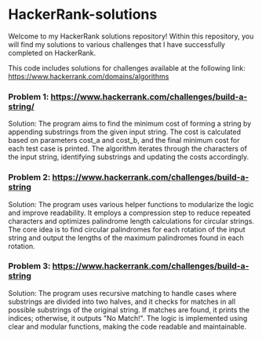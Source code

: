 # HackerRank-solutions
Welcome to my HackerRank solutions repository! Within this repository, you will find my solutions to various challenges that I have successfully completed on HackerRank.

This code includes solutions for challenges available at the following link: https://www.hackerrank.com/domains/algorithms
###  Problem 1: https://www.hackerrank.com/challenges/build-a-string/

Solution: The program aims to find the minimum cost of forming a string by appending substrings from the given input string. The cost is calculated based on parameters cost_a and cost_b, and the final minimum cost for each test case is printed. The algorithm iterates through the characters of the input string, identifying substrings and updating the costs accordingly.

###  Problem 2: https://www.hackerrank.com/challenges/build-a-string

Solution: The program uses various helper functions to modularize the logic and improve readability. It employs a compression step to reduce repeated characters and optimizes palindrome length calculations for circular strings. The core idea is to find circular palindromes for each rotation of the input string and output the lengths of the maximum palindromes found in each rotation.

###  Problem 3: https://www.hackerrank.com/challenges/build-a-string

Solution: The program uses recursive matching to handle cases where substrings are divided into two halves, and it checks for matches in all possible substrings of the original string. If matches are found, it prints the indices; otherwise, it outputs "No Match!". The logic is implemented using clear and modular functions, making the code readable and maintainable.

